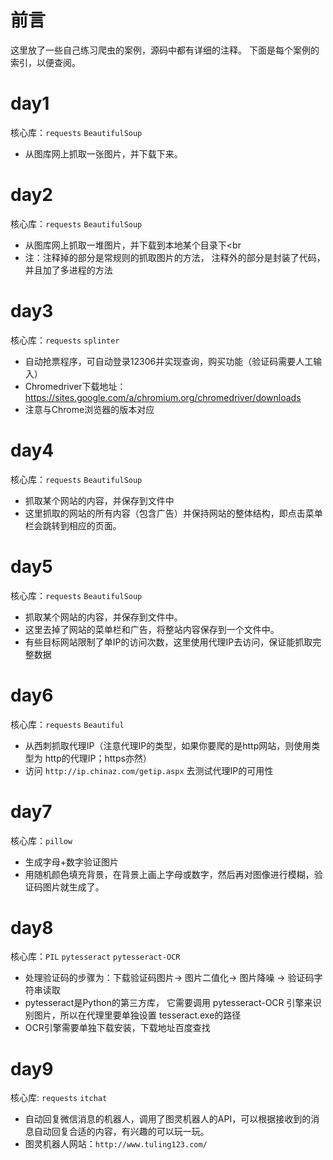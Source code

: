 # 前言
这里放了一些自己练习爬虫的案例，源码中都有详细的注释。 下面是每个案例的索引，以便查阅。

# day1
核心库：`requests` `BeautifulSoup`<br>
- 从图库网上抓取一张图片，并下载下来。

# day2
核心库：`requests` `BeautifulSoup`<br>
- 从图库网上抓取一堆图片，并下载到本地某个目录下<br
- 注：注释掉的部分是常规则的抓取图片的方法， 注释外的部分是封装了代码，并且加了多进程的方法

# day3
核心库：`requests` `splinter`<br>
- 自动抢票程序，可自动登录12306并实现查询，购买功能（验证码需要人工输入）<br>
- Chromedriver下载地址：https://sites.google.com/a/chromium.org/chromedriver/downloads<br>
- 注意与Chrome浏览器的版本对应

# day4
核心库：`requests` `BeautifulSoup`<br>
- 抓取某个网站的内容，并保存到文件中<br>
- 这里抓取的网站的所有内容（包含广告）并保持网站的整体结构，即点击菜单栏会跳转到相应的页面。

# day5
核心库：`requests` `BeautifulSoup`<br>
- 抓取某个网站的内容，并保存到文件中。<br>
- 这里去掉了网站的菜单栏和广告，将整站内容保存到一个文件中。<br>
- 有些目标网站限制了单IP的访问次数，这里使用代理IP去访问，保证能抓取完整数据

# day6
核心库：`requests` `Beautiful`<br>
- 从西刺抓取代理IP（注意代理IP的类型，如果你要爬的是http网站，则使用类型为 http的代理IP；https亦然）<br>
- 访问 `http://ip.chinaz.com/getip.aspx` 去测试代理IP的可用性

# day7
核心库：`pillow`
- 生成字母+数字验证图片
- 用随机颜色填充背景，在背景上画上字母或数字，然后再对图像进行模糊，验证码图片就生成了。

# day8
核心库：`PIL` `pytesseract` `pytesseract-OCR`
- 处理验证码的步骤为：下载验证码图片-> 图片二值化-> 图片降噪 -> 验证码字符串读取
- pytesseract是Python的第三方库， 它需要调用 pytesseract-OCR 引擎来识别图片，所以在代理里要单独设置 tesseract.exe的路径
- OCR引擎需要单独下载安装，下载地址百度查找

# day9   
核心库: `requests` `itchat`
- 自动回复微信消息的机器人，调用了图灵机器人的API，可以根据接收到的消息自动回复合适的内容，有兴趣的可以玩一玩。<br>
- 图灵机器人网站：`http://www.tuling123.com/`

